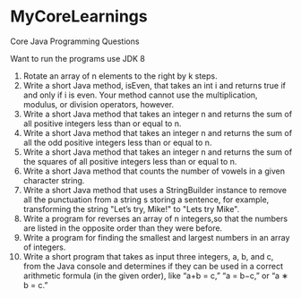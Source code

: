 # MyCoreLearnings
Core Java Programming Questions

Want to run the programs use JDK 8

1. Rotate an array of n elements to the right by k steps.
2. Write a short Java method, isEven, that takes an int i and returns true if and only if i is even. Your method cannot use the         multiplication, modulus, or division operators, however.
3. Write a short Java method that takes an integer n and returns the sum of all positive integers less than or equal to n.
4. Write a short Java method that takes an integer n and returns the sum of all the odd positive integers less than or equal to n.
5. Write a short Java method that takes an integer n and returns the sum of the squares of all positive integers less than or equal to n.
6. Write a short Java method that counts the number of vowels in a given character string.
7. Write a short Java method that uses a StringBuilder instance to remove all the punctuation from a string s storing a sentence, for example, transforming the string "Let’s try, Mike!" to "Lets try Mike".
8. Write a program for reverses an array of n integers,so that the numbers are listed in the opposite order than they were before.
9. Write a program for finding the smallest and largest numbers in an array of integers.
10. Write a short program that takes as input three integers, a, b, and c, from the Java console and determines if they can be used in a correct arithmetic formula (in the given order), like “a+b = c,” “a = b−c,” or “a ∗ b = c.”
